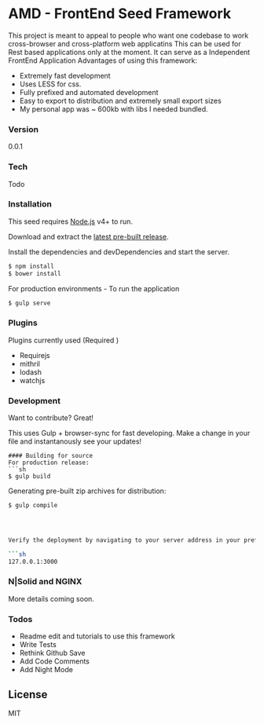 # AMD - FrontEnd Seed Framework

This project is meant to appeal to people who want one codebase to work cross-browser and cross-platform web applicatins
This can be used for Rest based applications only at the moment. It can serve as a Independent FrontEnd Application
Advantages of using this framework:
  - Extremely fast development
  - Uses LESS for css.
  - Fully prefixed and automated development
  - Easy to export to distribution and extremely small export sizes
  - My personal app was ~ 600kb with libs I needed bundled.


### Version
0.0.1

### Tech
Todo


### Installation

This seed requires [Node.js](https://nodejs.org/) v4+ to run.

Download and extract the [latest pre-built release](https://github.com/M94antony/AMD-Front-End-Seed).

Install the dependencies and devDependencies and start the server.

```sh
$ npm install
$ bower install
```

For production environments - To run the application

```sh
$ gulp serve
```

### Plugins

Plugins currently used (Required )

* Requirejs
* mithril
* lodash
* watchjs

### Development

Want to contribute? Great!

This  uses Gulp + browser-sync for fast developing.
Make a change in your file and instantanously see your updates!

```
#### Building for source
For production release:
```sh
$ gulp build
```
Generating pre-built zip archives for distribution:
```sh
$ gulp compile




Verify the deployment by navigating to your server address in your preferred browser.

```sh
127.0.0.1:3000
```


### N|Solid and NGINX

More details coming soon.


### Todos
 - Readme edit and tutorials to use this framework
 - Write Tests
 - Rethink Github Save
 - Add Code Comments
 - Add Night Mode

License
----

MIT

